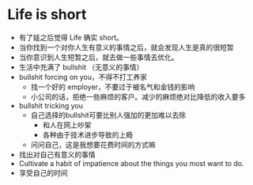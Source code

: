 # Life is short
- 有了娃之后觉得 Life 确实 short。
- 当你找到一个对你人生有意义的事情之后，就会发现人生是真的很短暂
- 当你意识到人生短暂之后，就去做一些事情去优化。
- 生活中充满了 bullshit （无意义的事情）
- bullshit forcing on you，不得不打工养家
  - 找一个好的 employer，不要过于被名气和金钱的影响
  - 小公司的话，拒绝一些麻烦的客户。减少的麻烦绝对比降低的收入要多
- bullshit tricking you
  - 自己选择的bullshit可要比别人强加的更加难以去除
    - 和人在网上吵架
    - 各种由于技术进步导致的上瘾
  - 问问自己，这是我想要花费时间的方式嘛
- 找出对自己有意义的事情
- Cultivate a habit of impatience about the things you most want to do.
- 享受自己的时间
  
